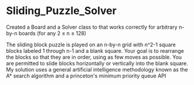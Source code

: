 # Sliding_Puzzle_Solver
Created a Board and a Solver class to that works correctly for arbitrary n-by-n boards (for any 2 ≤ n ≤ 128)

 The sliding block puzzle is played on an n-by-n grid with n^2-1 square blocks labeled 1 through n-1 and a blank square. 
 Your goal is to rearrange the blocks so that they are in order, using as few moves as possible. 
 You are permitted to slide blocks horizontally or vertically into the blank square. 
 My solution uses a general artificial intelligence methodology known as the A* search algorithm and a princeton's minimum priority queue API
